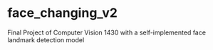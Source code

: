 # face_changing_v2
Final Project of Computer Vision 1430 with a self-implemented face landmark detection model
